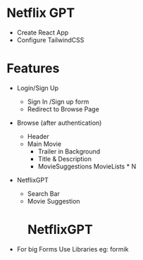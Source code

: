 # Netflix GPT

- Create React App
- Configure TailwindCSS

# Features

- Login/Sign Up
    - Sign In /Sign up form
    - Redirect to Browse Page
- Browse (after authentication)
    - Header
    - Main Movie 
        - Trailer in  Background
        - Title & Description
        - MovieSuggestions
            MovieLists  * N
- NetflixGPT
    - Search Bar
    - Movie Suggestion
        # NetflixGPT



- For big Forms Use Libraries eg: formik